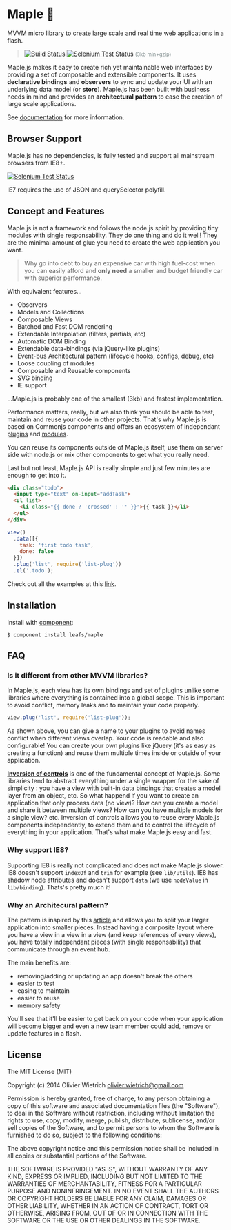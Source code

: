 # Maple :maple_leaf:

<!-- <h1>
  <a name="maple" class="anchor" href="#maple">
    <span class="octicon octicon-link"></span>
  </a>Maple <small style="color:#7f8c8d;">(3kb min+gzip)</small>
</h1> -->

MVVM micro library to create large scale and real time web applications in a flash.

> [![Build Status](https://travis-ci.org/leafs/maple.png?branch=master)](https://travis-ci.org/leafs/maple)
[![Selenium Test Status](https://saucelabs.com/buildstatus/bredele)](https://saucelabs.com/u/bredele) <small style="color:#7f8c8d;">(3kb min+gzip)</small>

Maple.js makes it easy to create rich yet maintainable web interfaces by providing a set of composable and extensible components. It uses **declarative bindings** and **observers** to sync and update your UI with an underlying data model (or **store**). Maple.js has been built with business needs in mind and provides an **architectural pattern** to ease the creation of large scale applications.

See [documentation](https://github.com/leafs/maple/wiki) for more information.

## Browser Support

Maple.js has no dependencies, is fully tested and support all mainstream browsers from IE8+.

[![Selenium Test Status](https://saucelabs.com/browser-matrix/bredele.svg)](https://saucelabs.com/u/bredele)

IE7 requires the use of JSON and querySelector polyfill.


## Concept and Features

Maple.js is not a framework and follows the node.js spirit by providing tiny modules with single responsability. They do one thing and do it well! They are the minimal amount of glue you need to create the web application you want.

  > Why go into debt to buy an expensive car with high fuel-cost when you can easily afford and **only need** a smaller and budget friendly car with superior performance.

With equivalent features...

  * Observers
  * Models and Collections
  * Composable Views
  * Batched and Fast DOM rendering
  * Extendable Interpolation (filters, partials, etc)
  * Automatic DOM Binding
  * Extendable data-bindings (via jQuery-like plugins)
  * Event-bus Architectural pattern (lifecycle hooks, configs, debug, etc)
  * Loose coupling of modules
  * Composable and Reusable components
  * SVG binding
  * IE support

...Maple.js is probably one of the smallest (3kb) and fastest implementation.

Performance matters, really, but we also think you should be able to test, maintain and reuse your code in other projects. That's why Maple.js is based on Commonjs components and offers an ecosystem of independant [plugins]() and [modules](http://component.io/). 

You can reuse its components outside of Maple.js itself, use them on server side with node.js or mix other components to get what you really need.

<!-- 
You should easily debug your code and if something goes wrong with it, it should not break your application. -->

Last but not least, Maple.js API is really simple and just few minutes are enough to get into it.

```html
<div class="todo">
  <input type="text" on-input="addTask">
  <ul list>
    <li class="{{ done ? 'crossed' : '' }}">{{ task }}</li>
  </ul>
</div>
```

```js
view()
  .data([{
    task: 'first todo task',
    done: false
  }])
  .plug('list', require('list-plug'))
  .el('.todo');
```

Check out all the examples at this [link](http://leafs.github.io/maple).

## Installation

  Install with [component](http://component.io):

    $ component install leafs/maple

## FAQ

### Is it different from other MVVM libraries?

In Maple.js, each view has its own bindings and set of plugins unlike some libraries where everything is contained into a global scope. This is important to avoid conflict, memory leaks and to maintain your code properly.

```js
view.plug('list', require('list-plug'));
```

As shown above, you can give a name to your plugins to avoid names conflict when different views overlap. Your code is readable and also configurable! You can create your own plugins like jQuery (it's as easy as creating a function) and reuse them multiple times inside or outside of your application.

**[Inversion of controls](http://en.wikipedia.org/wiki/Inversion_of_control)** is one of the fundamental concept of Maple.js. Some libraries tend to abstract everything under a single wrapper for the sake of simplicity : you have a view with built-in data bindings that creates a model layer from an object, etc. So what happend if you want to create an application that only process data (no view)? How can you create a model and share it between multiple views? How can you have multiple models for a single view? etc.
Inversion of controls allows you to reuse every Maple.js components independently, to extend them and to control the lifecycle of everything in your application. That's what make Maple.js easy and fast.

### Why support IE8?

Supporting IE8 is really not complicated and does not make Maple.js slower.
IE8 doesn't support `indexOf` and `trim` for example (see `lib/utils`). IE8 has shadow node attributes and doesn't support `data` (we use `nodeValue` in `lib/binding`).
Thats's pretty much it!

### Why an Architecural pattern?

The pattern is inspired by this [article](http://www.slideshare.net/nzakas/scalable-javascript-application-architecture-2012) and allows you to split your larger application into smaller pieces. Instead having a composite layout where you have a view in a view in a view (and keep references of every views), you have totally independant pieces (with single responsability) that communicate through an event hub. 

The main benefits are:
  * removing/adding or updating an app doesn't break the others
  * easier to test
  * easing to maintain
  * easier to reuse
  * memory safety

You'll see that it'll be easier to get back on your code when your application will become bigger and even a new team member could add, remove or update features in a flash.

## License

The MIT License (MIT)

Copyright (c) 2014 Olivier Wietrich <olivier.wietrich@gmail.com>

Permission is hereby granted, free of charge, to any person obtaining a copy of this software and associated documentation files (the "Software"), to deal in the Software without restriction, including without limitation the rights to use, copy, modify, merge, publish, distribute, sublicense, and/or sell copies of the Software, and to permit persons to whom the Software is furnished to do so, subject to the following conditions:

The above copyright notice and this permission notice shall be included in all copies or substantial portions of the Software.

THE SOFTWARE IS PROVIDED "AS IS", WITHOUT WARRANTY OF ANY KIND, EXPRESS OR IMPLIED, INCLUDING BUT NOT LIMITED TO THE WARRANTIES OF MERCHANTABILITY, FITNESS FOR A PARTICULAR PURPOSE AND NONINFRINGEMENT. IN NO EVENT SHALL THE AUTHORS OR COPYRIGHT HOLDERS BE LIABLE FOR ANY CLAIM, DAMAGES OR OTHER LIABILITY, WHETHER IN AN ACTION OF CONTRACT, TORT OR OTHERWISE, ARISING FROM, OUT OF OR IN CONNECTION WITH THE SOFTWARE OR THE USE OR OTHER DEALINGS IN THE SOFTWARE.

